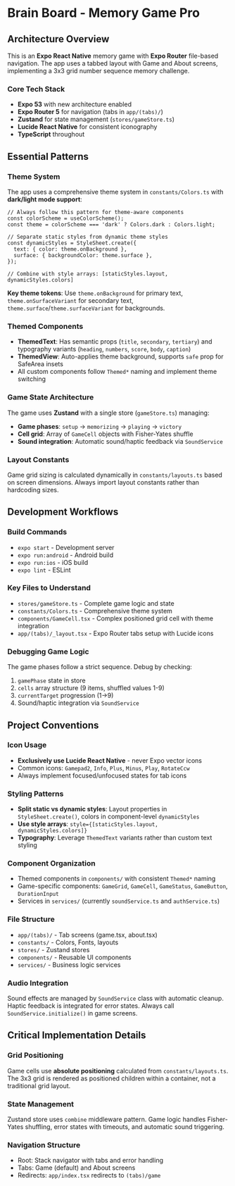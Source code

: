 # Brain Board - Memory Game Pro

## Architecture Overview

This is an **Expo React Native** memory game with **Expo Router** file-based navigation. The app uses a tabbed layout with Game and About screens, implementing a 3x3 grid number sequence memory challenge.

### Core Tech Stack

- **Expo 53** with new architecture enabled
- **Expo Router 5** for navigation (tabs in `app/(tabs)/`)
- **Zustand** for state management (`stores/gameStore.ts`)
- **Lucide React Native** for consistent iconography
- **TypeScript** throughout

## Essential Patterns

### Theme System

The app uses a comprehensive theme system in `constants/Colors.ts` with **dark/light mode support**:

```tsx
// Always follow this pattern for theme-aware components
const colorScheme = useColorScheme();
const theme = colorScheme === 'dark' ? Colors.dark : Colors.light;

// Separate static styles from dynamic theme styles
const dynamicStyles = StyleSheet.create({
  text: { color: theme.onBackground },
  surface: { backgroundColor: theme.surface },
});

// Combine with style arrays: [staticStyles.layout, dynamicStyles.colors]
```

**Key theme tokens**: Use `theme.onBackground` for primary text, `theme.onSurfaceVariant` for secondary text, `theme.surface`/`theme.surfaceVariant` for backgrounds.

### Themed Components

- **ThemedText**: Has semantic props (`title`, `secondary`, `tertiary`) and typography variants (`heading`, `numbers`, `score`, `body`, `caption`)
- **ThemedView**: Auto-applies theme background, supports `safe` prop for SafeArea insets
- All custom components follow `Themed*` naming and implement theme switching

### Game State Architecture

The game uses **Zustand** with a single store (`gameStore.ts`) managing:

- **Game phases**: `setup` → `memorizing` → `playing` → `victory`
- **Cell grid**: Array of `GameCell` objects with Fisher-Yates shuffle
- **Sound integration**: Automatic sound/haptic feedback via `SoundService`

### Layout Constants

Game grid sizing is calculated dynamically in `constants/layouts.ts` based on screen dimensions. Always import layout constants rather than hardcoding sizes.

## Development Workflows

### Build Commands

- `expo start` - Development server
- `expo run:android` - Android build
- `expo run:ios` - iOS build
- `expo lint` - ESLint

### Key Files to Understand

- `stores/gameStore.ts` - Complete game logic and state
- `constants/Colors.ts` - Comprehensive theme system
- `components/GameCell.tsx` - Complex positioned grid cell with theme integration
- `app/(tabs)/_layout.tsx` - Expo Router tabs setup with Lucide icons

### Debugging Game Logic

The game phases follow a strict sequence. Debug by checking:

1. `gamePhase` state in store
2. `cells` array structure (9 items, shuffled values 1-9)
3. `currentTarget` progression (1→9)
4. Sound/haptic integration via `SoundService`

## Project Conventions

### Icon Usage

- **Exclusively use Lucide React Native** - never Expo vector icons
- Common icons: `Gamepad2`, `Info`, `Plus`, `Minus`, `Play`, `RotateCcw`
- Always implement focused/unfocused states for tab icons

### Styling Patterns

- **Split static vs dynamic styles**: Layout properties in `StyleSheet.create()`, colors in component-level `dynamicStyles`
- **Use style arrays**: `style={[staticStyles.layout, dynamicStyles.colors]}`
- **Typography**: Leverage `ThemedText` variants rather than custom text styling

### Component Organization

- Themed components in `components/` with consistent `Themed*` naming
- Game-specific components: `GameGrid`, `GameCell`, `GameStatus`, `GameButton`, `DurationInput`
- Services in `services/` (currently `soundService.ts` and `authService.ts`)

### File Structure

- `app/(tabs)/` - Tab screens (game.tsx, about.tsx)
- `constants/` - Colors, Fonts, layouts
- `stores/` - Zustand stores
- `components/` - Reusable UI components
- `services/` - Business logic services

### Audio Integration

Sound effects are managed by `SoundService` class with automatic cleanup. Haptic feedback is integrated for error states. Always call `SoundService.initialize()` in game screens.

## Critical Implementation Details

### Grid Positioning

Game cells use **absolute positioning** calculated from `constants/layouts.ts`. The 3x3 grid is rendered as positioned children within a container, not a traditional grid layout.

### State Management

Zustand store uses `combine` middleware pattern. Game logic handles Fisher-Yates shuffling, error states with timeouts, and automatic sound triggering.

### Navigation Structure

- Root: Stack navigator with tabs and error handling
- Tabs: Game (default) and About screens
- Redirects: `app/index.tsx` redirects to `(tabs)/game`
